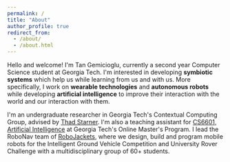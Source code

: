 ```yaml
---
permalink: /
title: "About"
author_profile: true
redirect_from: 
  - /about/
  - /about.html
---
```


Hello and welcome! I'm Tan Gemicioglu, currently a second year Computer Science student at Georgia Tech. I'm interested in developing **symbiotic systems** which help us while learning from us and with us. More specifically, I work on **wearable technologies** and **autonomous robots** while developing **artificial intelligence** to improve their interaction with the world and our interaction with them.

I'm an undergraduate researcher in Georgia Tech's Contextual Computing Group, advised by [Thad Starner](https://www.cc.gatech.edu/home/thad/index.htm). I'm also a teaching assistant for [CS6601, Artificial Intelligence](http://omscs.gatech.edu/cs-6601-artificial-intelligence) at Georgia Tech's Online Master's Program. I lead the RoboNav team of [RoboJackets](https://robojackets.org/), where we design, build and program mobile robots for the Intelligent Ground Vehicle Competition and University Rover Challenge with a multidisciplinary group of 60+ students.